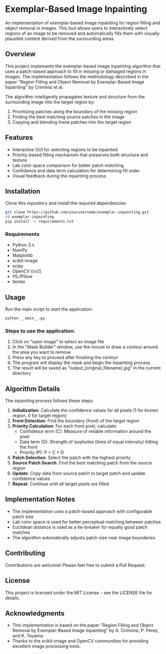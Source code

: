 # Exemplar-Based Image Inpainting

An implementation of exemplar-based image inpainting for region filling and object removal in images. This tool allows users to interactively select regions of an image to be removed and automatically fills them with visually plausible content derived from the surrounding areas.

## Overview

This project implements the exemplar-based image inpainting algorithm that uses a patch-based approach to fill in missing or damaged regions in images. The implementation follows the methodology described in the paper "Region Filling and Object Removal by Exemplar-Based Image Inpainting" by Criminisi et al.

The algorithm intelligently propagates texture and structure from the surrounding image into the target region by:
1. Prioritizing patches along the boundary of the missing region
2. Finding the best matching source patches in the image
3. Copying and blending these patches into the target region

## Features

- Interactive GUI for selecting regions to be inpainted
- Priority-based filling mechanism that preserves both structure and texture
- Lab color space comparison for better patch matching
- Confidence and data term calculation for determining fill order
- Visual feedback during the inpainting process

## Installation

Clone this repository and install the required dependencies:

```bash
git clone https://github.com/yourusername/exemplar-inpainting.git
cd exemplar-inpainting
pip install -r requirements.txt
```

### Requirements

- Python 3.x
- NumPy
- Matplotlib
- scikit-image
- scipy
- OpenCV (cv2)
- PIL/Pillow
- tkinter

## Usage

Run the main script to start the application:

```bash
python __main__.py
```

### Steps to use the application:

1. Click on "open image" to select an image file
2. In the "Mask Builder" window, use the mouse to draw a contour around the area you want to remove
3. Press any key to proceed after finishing the contour
4. The program will display the mask and begin the inpainting process
5. The result will be saved as "output_[original_filename].jpg" in the current directory

## Algorithm Details

The inpainting process follows these steps:

1. **Initialization**: Calculate the confidence values for all pixels (1 for known region, 0 for target region)
2. **Front Detection**: Find the boundary (front) of the target region
3. **Priority Calculation**: For each front pixel, calculate:
   - Confidence term (C): Measure of reliable information around the pixel
   - Data term (D): Strength of isophotes (lines of equal intensity) hitting the front
   - Priority (P): P = C × D
4. **Patch Selection**: Select the patch with the highest priority
5. **Source Patch Search**: Find the best matching patch from the source region
6. **Update**: Copy data from source patch to target patch and update confidence values
7. **Repeat**: Continue until all target pixels are filled

## Implementation Notes

- The implementation uses a patch-based approach with configurable patch size
- Lab color space is used for better perceptual matching between patches
- Euclidean distance is used as a tie-breaker for equally good patch matches
- The algorithm automatically adjusts patch size near image boundaries

## Contributing

Contributions are welcome! Please feel free to submit a Pull Request.

## License

This project is licensed under the MIT License - see the LICENSE file for details.

## Acknowledgments

- This implementation is based on the paper "Region Filling and Object Removal by Exemplar-Based Image Inpainting" by A. Criminisi, P. Perez, and K. Toyama.
- Thanks to the scikit-image and OpenCV communities for providing excellent image processing tools.
